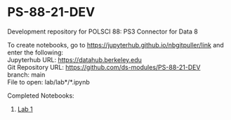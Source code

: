 # PS-88-21-DEV
Development repository for POLSCI 88: PS3 Connector for Data 8

To create notebooks, go to https://jupyterhub.github.io/nbgitpuller/link and enter the following:    
Jupyterhub URL: https://datahub.berkeley.edu  
Git Repository URL: https://github.com/ds-modules/PS-88-21-DEV  
branch: main  
File to open: lab/lab*/*.ipynb

Completed Notebooks:  
1) [Lab 1](	)
